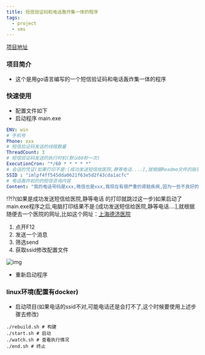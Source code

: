 ```yaml
---
title: 短信验证码和电话轰炸集一体的程序
tags:
  - project
  - sms
---
```

[项目地址](https://github.com/Ledgerbiggg/goSMSBoom)

### 项目简介

- 这个是用go语言编写的一个短信验证码和电话轰炸集一体的程序

### 快速使用

- 配置文件如下
- 启动程序 main.exe

```yaml
ENV: win
# 手机号
Phone: xxx
# 短信验证码发送的线程数量
ThreadCount: 3
# 短信验证码发送的执行时机(默认60秒一次)
ExecutionCron: "*/60 * * * * *"
# 会话的凭证(如果打印不是:[成功发送短信给医院,静等电话....],就根据Readme文件的指引去修改这个配置)
SSID : "imlpf4ff545dda0621f63e5d2f43cda1acfc"
# 电话轰炸前的的短信咨询内容
Content: "我的电话号码是xxx,微信也是xxx,我现在有很严重的肾脏疾病,因为一些不良好的饮食习惯和作息习惯,比较严重,已经影响到我的生活,想要求助一下医生,如果可以的话请电话联系我,谢谢"
```



⁉️⁉️(如果是成功发送短信给医院,静等电话   的打印就跳过这一步)如果启动了main.exe程序之后,电脑打印结果不是:[成功发送短信给医院,静等电话....],就根据随便去一个医院的网址,比如这个网址：[上海德济医院](https://ada.baidu.com/site/shneuro.com/xyl?imid=3fb0842c76e3261b0f200158293319dc#back1707914485901)

1. 点开F12
2. 发送一个消息
3. 筛选send
4. 获取ssid修改配置文件

![img](https://img2.imgtp.com/2024/02/14/bm1MN4lV.png)

- 重新启动程序

### linux环境(配置有docker)

- 启动项目(如果电话的ssid不对,可能电话还是会打不了,这个时候要使用上述步骤去修改)

```shell
./rebuild.sh # 构建
./start.sh # 启动
./watch.sh # 查看执行情况
./end.sh # 终止
```


